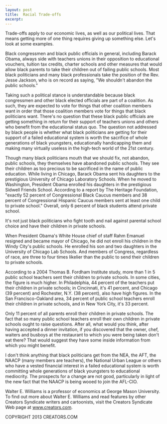 ```yaml
---
layout: post
title:  Racial Trade-offs
excerpt:
---
```


Trade-offs apply to our economic lives, as well as our political lives. That means getting more of one thing requires giving up something else. Let's look at some examples.

Black congressmen and black public officials in general, including Barack Obama, always side with teachers unions in their opposition to educational vouchers, tuition tax credits, charter schools and other measures that would allow black parents to take their children out of failing public schools. Most black politicians and many black professionals take the position of the Rev. Jesse Jackson, who is on record as saying, "We shouldn't abandon the public schools."

Taking such a political stance is understandable because black congressmen and other black elected officials are part of a coalition. As such, they are expected to vote for things that other coalition members want in order that those coalition members vote for things that black politicians want. There's no question that these black public officials are getting something in return for their support of teachers unions and others who benefit from the educational status quo. The question not addressed by black people is whether what black politicians are getting for their support of a failed educational system is worth the sacrifice of whole generations of black youngsters, educationally handicapping them and making many virtually useless in the high-tech world of the 21st century.

Though many black politicians mouth that we should fix, not abandon, public schools, they themselves have abandoned public schools. They see their children as too precious to be sacrificed in the name of public education. While living in Chicago, Barack Obama sent his daughters to the prestigious University of Chicago Laboratory Schools. When he moved to Washington, President Obama enrolled his daughters in the prestigious Sidwell Friends School. According to a report by The Heritage Foundation, "exactly 52 percent of Congressional Black Caucus members and 38 percent of Congressional Hispanic Caucus members sent at least one child to private school." Overall, only 6 percent of black students attend private school.

It's not just black politicians who fight tooth and nail against parental school choice and have their children in private schools.

 When President Obama's White House chief of staff Rahm Emanuel resigned and became mayor of Chicago, he did not enroll his children in the Windy City's public schools. He enrolled his son and two daughters in the University of Chicago Lab Schools. And members of Congress, regardless of race, are three to four times likelier than the public to send their children to private schools.

According to a 2004 Thomas B. Fordham Institute study, more than 1 in 5 public school teachers sent their children to private schools. In some cities, the figure is much higher. In Philadelphia, 44 percent of the teachers put their children in private schools; in Cincinnati, it's 41 percent, and Chicago (39 percent) and Rochester, N.Y. (38 percent), also have high figures. In the San Francisco-Oakland area, 34 percent of public school teachers enroll their children in private schools, and in New York City, it's 33 percent.

Only 11 percent of all parents enroll their children in private schools. The fact that so many public school teachers enroll their own children in private schools ought to raise questions. After all, what would you think, after having accepted a dinner invitation, if you discovered that the owner, chef, waiters and busboys at the restaurant to which you were being taken don't eat there? That would suggest they have some inside information from which you might benefit.

I don't think anything that black politicians get from the NEA, the AFT, the NAACP (many members are teachers), the National Urban League or others who have a vested financial interest in a failed educational system is worth committing whole generations of black youngsters to educational mediocrity. The prospects for a change are not good, particularly in light of the new fact that the NAACP is being wooed to join the AFL-CIO.

Walter E. Williams is a professor of economics at George Mason University. To find out more about Walter E. Williams and read features by other Creators Syndicate writers and cartoonists, visit the Creators Syndicate Web page at www.creators.com.

COPYRIGHT 2013 CREATORS.COM
